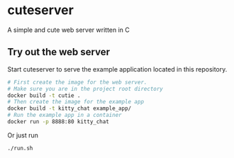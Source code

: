 # cuteserver

A simple and cute web server written in C

## Try out the web server

Start cuteserver to serve the example application located in this repository.

```bash
# First create the image for the web server.
# Make sure you are in the project root directory
docker build -t cutie .
# Then create the image for the example app
docker build -t kitty_chat example_app/
# Run the example app in a container
docker run -p 8888:80 kitty_chat
```

Or just run

```bash
./run.sh
```
